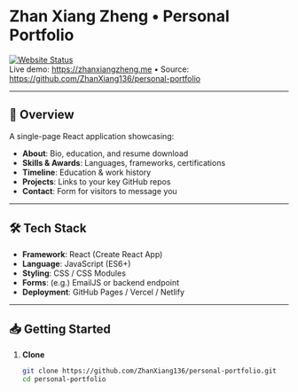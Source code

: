 # Zhan Xiang Zheng • Personal Portfolio

[![Website Status](https://img.shields.io/website-up-down-green-red/https/shields.io.svg)](https://zhanxiangzheng.me/)  
Live demo: https://zhanxiangzheng.me • Source: https://github.com/ZhanXiang136/personal-portfolio

---

## 🚀 Overview

A single-page React application showcasing:

- **About**: Bio, education, and resume download  
- **Skills & Awards**: Languages, frameworks, certifications  
- **Timeline**: Education & work history  
- **Projects**: Links to your key GitHub repos  
- **Contact**: Form for visitors to message you  

---

## 🛠 Tech Stack

- **Framework**: React (Create React App)  
- **Language**: JavaScript (ES6+)  
- **Styling**: CSS / CSS Modules  
- **Forms**: (e.g.) EmailJS or backend endpoint  
- **Deployment**: GitHub Pages / Vercel / Netlify  

---

## 📥 Getting Started

1. **Clone**  
   ```bash
   git clone https://github.com/ZhanXiang136/personal-portfolio.git
   cd personal-portfolio
